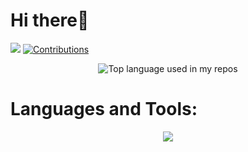 # Hi there👋

<img width="" src="https://komarev.com/ghpvc/?username=janzeri" /> <a href="https://qiita.com/j4nzeri"><img src="https://badgen.org/img/qiita/j4nzeri/contributions?style=plastic" alt="Contributions" /></a>


<div align="center">
  <img width="" src="https://github-readme-stats.vercel.app/api/top-langs/?username=janzeri&layout=compact&hide_title=1&card_width=350&card_height=300&hide=pascal" alt="Top language used in my repos" />
</div>

<h1 align="left">Languages and Tools:</h1>

<p align="center">
  <a href="https://skillicons.dev">
    <img src="https://skillicons.dev/icons?i=c,cpp,java,py,pytorch,dart,flutter,androidstudio,git,github" />
  </a>
</p>

</p>

